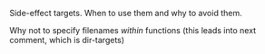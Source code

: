 Side-effect targets. When to use them and why to avoid them.

Why not to specify filenames _within_ functions (this leads into next comment, which is dir-targets)